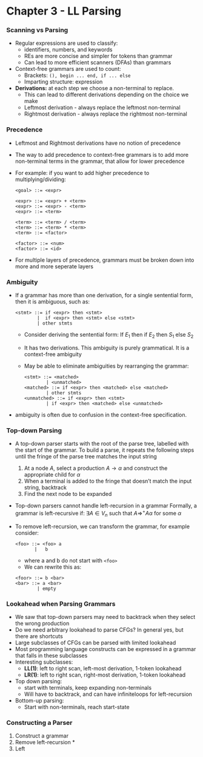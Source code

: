 # Chapter 3 - LL Parsing

### Scanning vs Parsing

* Regular expressions are used to classify:
    * identifiers, numbers, and keywords
    * REs are more concise and simpler for tokens than grammar
    * Can lead to more efficient scanners (DFAs) than grammars
* Context-free grammars are used to count:
    * Brackets: `(), begin ... end, if ... else`
    * Imparting structure: expression
* **Derivations:** at each step we choose a non-terminal to replace.
    * This can lead to different derivations depending on the choice we make
    * Leftmost derivation - always replace the leftmost non-terminal
    * Rightmost derivation - always replace the rightmost non-terminal

### Precedence

* Leftmost and Rightmost derivations have no notion of precedence
* The way to add precedence to context-free grammars is to add more non-terminal terms in
    the grammar, that allow for lower precedence
* For example: if you want to add higher precedence to multiplying/dividing:

    ```grammar
    <goal> ::= <expr>

    <expr> ::= <expr> + <term>
    <expr> ::= <expr> - <term>
    <expr> ::= <term>

    <term> ::= <term> / <term>
    <term> ::= <term> * <term>
    <term> ::= <factor>

    <factor> ::= <num>
    <factor> ::= <id>
    ```
* For multiple layers of precedence, grammars must be broken down into more and more
    seperate layers

### Ambiguity

* If a grammar has more than one derivation, for a single sentential form, then it is
    ambiguous, such as:

    ```grammar
    <stmt> ::= if <expr> then <stmt>
            |  if <expr> then <stmt> else <stmt>
            | other stmts
    ```
    * Consider deriving the sentential form: If $E_1$ then if $E_2$ then $S_1$ else
        $S_2$
    * It has two derivations. This ambiguity is purely grammatical. It is a context-free 
        ambiguity
    * May be able to eliminate ambiguities by rearranging the grammar:

        ```grammar
        <stmt> ::= <matched>
                | <unmatched>
        <matched> ::= if <expr> then <matched> else <matched>
                | other stmts
        <unmatched> ::= if <expr> then <stmt>
                | if <expr> then <matched> else <unmatched>
        ```
* ambiguity is often due to confusion in the context-free specification.

### Top-down Parsing

* A top-down parser starts with the root of the parse tree,
    labelled with the start of the grammar.
    To build a parse, it repeats the following steps until the fringe of
    the parse tree matches the input string
    1. At a node $A$, select a production $A\rightarrow \alpha$ and construct the
       appropriate child for $\alpha$
    2. When a terminal is added to the fringe that doesn’t match
        the input string, backtrack
    3. Find the next node to be expanded
* Top-down parsers cannot handle left-recursion in a grammar Formally, a grammar is 
    left-recursive if: $\exists A \in V_n$ such that $A\Rightarrow^+ A\alpha$ for some
    $\alpha$
* To remove left-recursion, we can transform the grammar, for example consider:

    ```grammar
    <foo> ::= <foo> a
           |   b
    ```
    * where a and b do not start with `<foo>`
    * We can rewrite this as:

    ```grammar
    <foor> ::= b <bar>
    <bar> ::= a <bar>
            | empty
    ```

### Lookahead when Parsing Grammars

* We saw that top-down parsers may need to backtrack when they select the wrong 
    production
* Do we need arbitrary lookahead to parse CFGs? In general yes, but there are shortcuts
* Large subclasses of CFGs can be parsed with limited lookahead
* Most programming language constructs can be expressed in a grammar that falls in 
   these subclasses
* Interesting subclasses:
    * **LL(1)**: left to right scan, left-most derivation, 1-token lookahead
    * **LR(1)**: left to right scan, right-most derivation, 1-token lookahead
* Top down parsing:
    * start with terminals, keep expanding non-terminals
    * Will have to backtrack, and can have infiniteloops for left-recursion
* Bottom-up parsing:
    * Start with non-terminals, reach start-state

### Constructing a Parser

1. Construct a grammar
2. Remove left-recursion
    * 
3. Left

